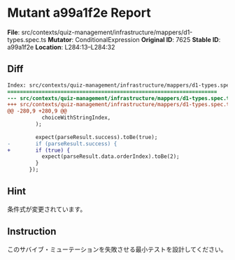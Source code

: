 # Mutant a99a1f2e Report

**File**: src/contexts/quiz-management/infrastructure/mappers/d1-types.spec.ts
**Mutator**: ConditionalExpression
**Original ID**: 7625
**Stable ID**: a99a1f2e
**Location**: L284:13–L284:32

## Diff

```diff
Index: src/contexts/quiz-management/infrastructure/mappers/d1-types.spec.ts
===================================================================
--- src/contexts/quiz-management/infrastructure/mappers/d1-types.spec.ts	original
+++ src/contexts/quiz-management/infrastructure/mappers/d1-types.spec.ts	mutated #7625
@@ -280,9 +280,9 @@
           choiceWithStringIndex,
         );
 
         expect(parseResult.success).toBe(true);
-        if (parseResult.success) {
+        if (true) {
           expect(parseResult.data.orderIndex).toBe(2);
         }
       });
```

## Hint

条件式が変更されています。

## Instruction

このサバイブ・ミューテーションを失敗させる最小テストを設計してください。
